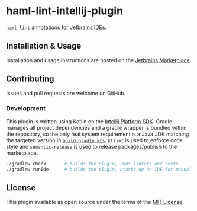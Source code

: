# haml-lint-intellij-plugin

[`haml-lint`](https://github.com/sds/haml-lint) annotations for [Jetbrains IDEs](https://www.jetbrains.com).

## Installation & Usage

Installation and usage instructions are hosted on the
[Jetbrains Marketplace](https://plugins.jetbrains.com/plugin/21585-hamllint).

## Contributing

Issues and pull requests are welcome on GitHub.

### Development

This plugin is written using Kotlin on the
[Intellij Platform SDK](https://plugins.jetbrains.com/docs/intellij/welcome.html). Gradle manages all project
dependencies and a gradle wrapper is bundled within the repository, so the only real system requirement is a Java JDK
matching the targeted version in
[`build.gradle.kts`](https://github.com/benmelz/haml-lint-intellij-plugin/blob/main/build.gradle.kts). `ktlint` is used
to enforce code style and `semantic-release` is used to release packages/publish to the marketplace.

```bash
./gradlew check       # builds the plugin, runs linters and tests
./gradlew runIde      # builds the plugin, starts up an IDE for manual testing
```

## License

This plugin available as open source under the terms of the [MIT License](https://opensource.org/licenses/MIT).
